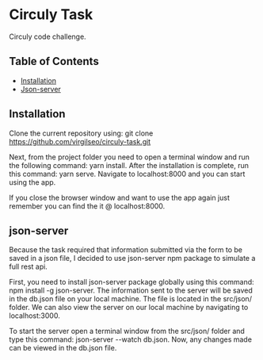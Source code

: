 # Circuly Task

Circuly code challenge.

## Table of Contents

* [Installation](#installation)
* [Json-server](#json-server)


## Installation

Clone the current repository using: git clone https://github.com/virgilseo/circuly-task.git

Next, from the project folder you need to open a terminal window and run the following command: yarn install. After the installation is complete, run this command: yarn serve.
Navigate to localhost:8000 and you can start using the app.

If you close the browser window and want to use the app again just remember you can find the it @ localhost:8000.

## json-server

Because the task required that information submitted via the form to be saved in a json file, I decided to use json-server npm package to simulate a full rest api.

First, you need to install json-server package globally using this command: npm install -g json-server. The information sent to the server will be saved in the db.json file on your local machine. The file is located in the src/json/ folder. We can also view the server on our local machine by navigating to localhost:3000.

To start the server open a terminal window from the src/json/ folder and type this command: json-server --watch db.json. Now, any changes made can be viewed in the db.json file.
